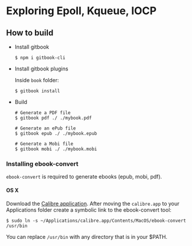 # Exploring Epoll, Kqueue, IOCP

## How to build

* Install gitbook

    ```
    $ npm i gitbook-cli
    ```

* Install gitbook plugins

    Inside `book` folder:

    ```
    $ gitbook install
    ```

* Build

    ```
    # Generate a PDF file
    $ gitbook pdf ./ ./mybook.pdf

    # Generate an ePub file
    $ gitbook epub ./ ./mybook.epub

    # Generate a Mobi file
    $ gitbook mobi ./ ./mybook.mobi
    ```

### Installing ebook-convert

`ebook-convert` is required to generate ebooks (epub, mobi, pdf).

#### OS X

Download the [Calibre application](https://calibre-ebook.com/download). After moving the `calibre.app` to your Applications folder create a symbolic link to the ebook-convert tool:

```
$ sudo ln -s ~/Applications/calibre.app/Contents/MacOS/ebook-convert /usr/bin
```

You can replace `/usr/bin` with any directory that is in your $PATH.
